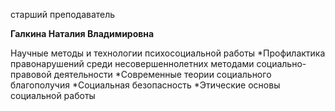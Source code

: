 старший преподаватель



**Галкина Наталия Владимировна**

Научные методы и технологии психосоциальной работы
	*Профилактика правонарушений среди несовершеннолетних методами социально-правовой деятельности
	*Современные теории социального благополучия
	*Социальная безопасность
	*Этические основы социальной работы